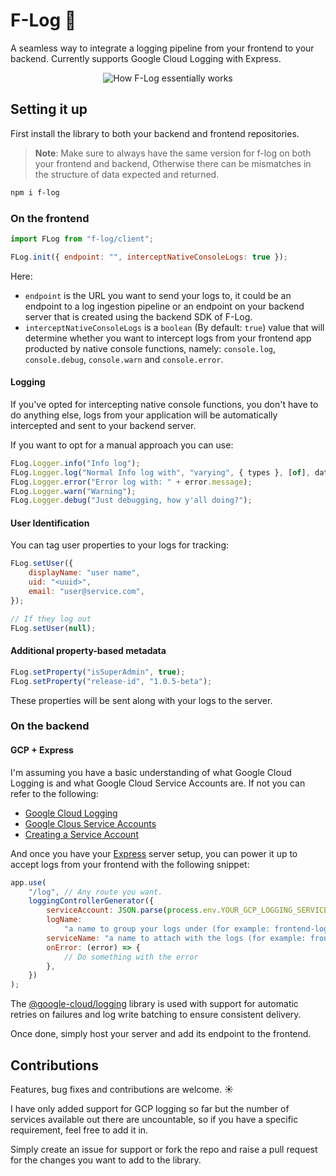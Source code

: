 # F-Log 📒

A seamless way to integrate a logging pipeline from your frontend to your backend.
Currently supports Google Cloud Logging with Express.

<p align="center">
    <img src="https://raw.githubusercontent.com/deve-sh/F-Log/main/docs/f-log-overview.png" alt="How F-Log essentially works"></img>
</p>

## Setting it up

First install the library to both your backend and frontend repositories.

> **Note**: Make sure to always have the same version for f-log on both your frontend and backend, Otherwise there can be mismatches in the structure of data expected and returned.

```bash
npm i f-log
```

### On the frontend

```javascript
import FLog from "f-log/client";

FLog.init({ endpoint: "", interceptNativeConsoleLogs: true });
```

Here:

- `endpoint` is the URL you want to send your logs to, it could be an endpoint to a log ingestion pipeline or an endpoint on your backend server that is created using the backend SDK of F-Log.
- `interceptNativeConsoleLogs` is a `boolean` (By default: `true`) value that will determine whether you want to intercept logs from your frontend app producted by native console functions, namely: `console.log`, `console.debug`, `console.warn` and `console.error`.

#### Logging

If you've opted for intercepting native console functions, you don't have to do anything else, logs from your application will be automatically intercepted and sent to your backend server.

If you want to opt for a manual approach you can use:

```javascript
FLog.Logger.info("Info log");
FLog.Logger.log("Normal Info log with", "varying", { types }, [of], data);
FLog.Logger.error("Error log with: " + error.message);
FLog.Logger.warn("Warning");
FLog.Logger.debug("Just debugging, how y'all doing?");
```

#### User Identification

You can tag user properties to your logs for tracking:

```javascript
FLog.setUser({
	displayName: "user name",
	uid: "<uuid>",
	email: "user@service.com",
});

// If they log out
FLog.setUser(null);
```

#### Additional property-based metadata

```javascript
FLog.setProperty("isSuperAdmin", true);
FLog.setProperty("release-id", "1.0.5-beta");
```

These properties will be sent along with your logs to the server.

### On the backend

#### GCP + Express

I'm assuming you have a basic understanding of what Google Cloud Logging is and what Google Cloud Service Accounts are. If not you can refer to the following:

- [Google Cloud Logging](https://cloud.google.com/logging)
- [Google Clous Service Accounts](https://cloud.google.com/iam/docs/service-account-overview)
- [Creating a Service Account](https://cloud.google.com/iam/docs/service-accounts-create)

And once you have your [Express](https://expressjs.com/) server setup, you can power it up to accept logs from your frontend with the following snippet:

```javascript
app.use(
	"/log", // Any route you want.
	loggingControllerGenerator({
		serviceAccount: JSON.parse(process.env.YOUR_GCP_LOGGING_SERVICE_ACCOUNT),
		logName:
			"a name to group your logs under (for example: frontend-logs-stream)",
		serviceName: "a name to attach with the logs (for example: frontend)",
		onError: (error) => {
			// Do something with the error
		},
	})
);
```

The [@google-cloud/logging](https://www.npmjs.com/package/@google-cloud/logging) library is used with support for automatic retries on failures and log write batching to ensure consistent delivery.

Once done, simply host your server and add its endpoint to the frontend.

## Contributions

Features, bug fixes and contributions are welcome. ☀

I have only added support for GCP logging so far but the number of services available out there are uncountable, so if you have a specific requirement, feel free to add it in.

Simply create an issue for support or fork the repo and raise a pull request for the changes you want to add to the library.
